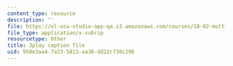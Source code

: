 ```yaml
---
content_type: resource
description: ''
file: https://ol-ocw-studio-app-qa.s3.amazonaws.com/courses/18-02-multivariable-calculus-fall-2007/958e3aa47a335813aa36dd22c738c296_57jzPlxf4fk.vtt
file_type: application/x-subrip
resourcetype: Other
title: 3play caption file
uid: 958e3aa4-7a33-5813-aa36-dd22c738c296
---
```

